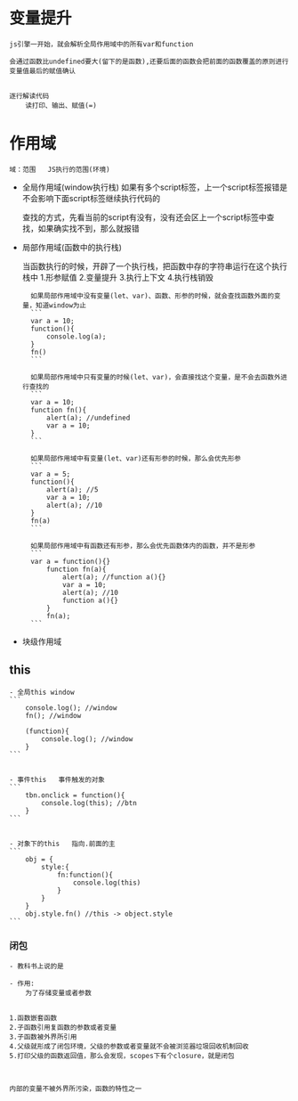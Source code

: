 # 变量提升
    js引擎一开始，就会解析全局作用域中的所有var和function

    会通过函数比undefined要大(留下的是函数),还要后面的函数会把前面的函数覆盖的原则进行变量值最后的赋值确认


    逐行解读代码
        读打印、输出、赋值(=)


# 作用域
    域：范围   JS执行的范围(环境)

- 全局作用域(window执行栈)
    如果有多个script标签，上一个script标签报错是不会影响下面script标签继续执行代码的

    查找的方式，先看当前的script有没有，没有还会区上一个script标签中查找，如果确实找不到，那么就报错


- 局部作用域(函数中的执行栈)

    当函数执行的时候，开辟了一个执行栈，把函数中存的字符串运行在这个执行栈中
    1.形参赋值
    2.变量提升
    3.执行上下文
    4.执行栈销毁

        如果局部作用域中没有变量(let、var)、函数、形参的时候，就会查找函数外面的变量，知道window为止
        ```
        var a = 10;
        function(){
            console.log(a);
        }
        fn()
        ```

        如果局部作用域中只有变量的时候(let、var)，会直接找这个变量，是不会去函数外进行查找的
        ```
        var a = 10;
        function fn(){
            alert(a); //undefined
            var a = 10;
        }
        ```

        如果局部作用域中有变量(let、var)还有形参的时候，那么会优先形参
        ```
        var a = 5;
        function(){
            alert(a); //5
            var a = 10;
            alert(a); //10
        }
        fn(a)
        ```

        如果局部作用域中有函数还有形参，那么会优先函数体内的函数，并不是形参
        ```
        var a = function(){}
            function fn(a){
                alert(a); //function a(){}
                var a = 10;
                alert(a); //10
                function a(){}
            }
            fn(a);
        ```


- 块级作用域






## this
    - 全局this window
    ```
        console.log(); //window
        fn(); //window

        (function){
            console.log(); //window
        }
    ```


    - 事件this   事件触发的对象
    ```
        tbn.onclick = function(){
            console.log(this); //btn
        }
    ```


    - 对象下的this   指向.前面的主
    ```
        obj = {
            style:{
                fn:function(){
                    console.log(this)
                }
            }
        }
        obj.style.fn() //this -> object.style
    ```


### 闭包
    - 教科书上说的是

    - 作用:
        为了存储变量或者参数


    1.函数嵌套函数
    2.子函数引用复函数的参数或者变量
    3.子函数被外界所引用
    4.父级就形成了闭包环境，父级的参数或者变量就不会被浏览器垃圾回收机制回收
    5.打印父级的函数返回值，那么会发现，scopes下有个closure，就是闭包



    内部的变量不被外界所污染，函数的特性之一
